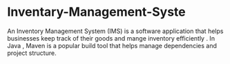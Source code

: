 # Inventary-Management-Syste
An Inventory Management System (IMS) is a software application that helps businesses keep track of their goods and mange inventory efficiently . In Java , Maven is a popular build tool that helps manage dependencies and project structure.
